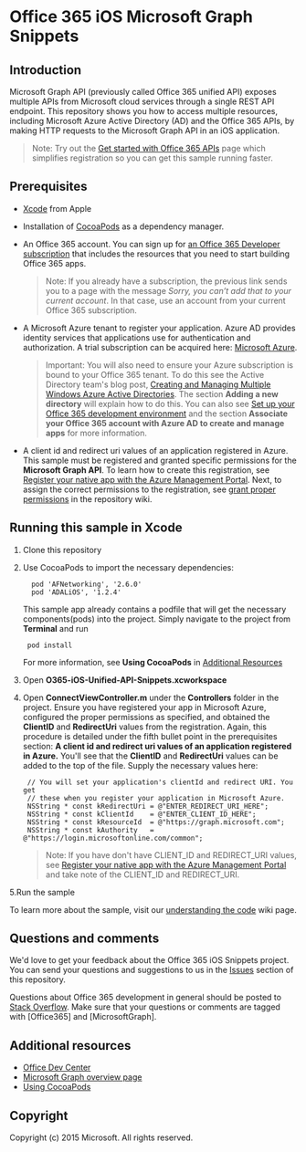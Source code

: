 # Office 365 iOS Microsoft Graph Snippets



## Introduction

Microsoft Graph API (previously called Office 365 unified API) exposes multiple APIs from Microsoft cloud services through a single REST API endpoint. This repository shows you how to access multiple resources, including Microsoft Azure Active Directory (AD) and the Office 365 APIs, by making HTTP requests to the Microsoft Graph API in an iOS application. 

> Note: Try out the [Get started with Office 365 APIs](http://dev.office.com/getting-started/office365apis?platform=option-ios#setup) page which simplifies registration so you can get this sample running faster.
 
## Prerequisites
* [Xcode](https://developer.apple.com/xcode/downloads/) from Apple
* Installation of [CocoaPods](https://guides.cocoapods.org/using/using-cocoapods.html)  as a dependency manager.
* An Office 365 account. You can sign up for [an Office 365 Developer subscription](https://portal.office.com/Signup/Signup.aspx?OfferId=6881A1CB-F4EB-4db3-9F18-388898DAF510&DL=DEVELOPERPACK&ali=1#0) that includes the resources that you need to start building Office 365 apps.

     > Note: If you already have a subscription, the previous link sends you to a page with the message *Sorry, you can’t add that to your current account*. In that case, use an account from your current Office 365 subscription.
* A Microsoft Azure tenant to register your application. Azure AD provides identity services that applications use for authentication and authorization. A trial subscription can be acquired here: [Microsoft Azure](https://account.windowsazure.com/SignUp).

     > Important: You will also need to ensure your Azure subscription is bound to your Office 365 tenant. To do this see the Active Directory team's blog post, [Creating and Managing Multiple Windows Azure Active Directories](http://blogs.technet.com/b/ad/archive/2013/11/08/creating-and-managing-multiple-windows-azure-active-directories.aspx). The section **Adding a new directory** will explain how to do this. You can also see [Set up your Office 365 development environment](https://msdn.microsoft.com/office/office365/howto/setup-development-environment#bk_CreateAzureSubscription) and the section **Associate your Office 365 account with Azure AD to create and manage apps** for more information.
      
* A client id and redirect uri values of an application registered in Azure. This sample must be registered and granted specific permissions for the **Microsoft Graph API**. To learn how to create this registration, see [Register your native app with the Azure Management Portal](https://msdn.microsoft.com/office/office365/howto/add-common-consent-manually). Next, to assign the correct permissions to the registration, see [grant proper permissions](https://github.com/OfficeDev/O365-iOS-Microsoft-Graph-Snippets/wiki/Grant-permissions-to-the-Snippets-application-in-Azure) in the repository wiki. 


## Running this sample in Xcode

1. Clone this repository
2. Use CocoaPods to import the necessary dependencies:
        
	     pod 'AFNetworking', '2.6.0'
	     pod 'ADALiOS', '1.2.4'

	This sample app already contains a podfile that will get the necessary components(pods) into  the project. Simply navigate to the project from **Terminal** and run 
        
        pod install
        
   	For more information, see **Using CocoaPods** in [Additional Resources](#AdditionalResources)
  
3. Open **O365-iOS-Unified-API-Snippets.xcworkspace**
4. Open **ConnectViewController.m** under the **Controllers** folder in the project. Ensure you have registered your app in Microsoft Azure, configured the proper permissions as specified, and obtained the **ClientID** and **RedirectUri** values from the registration. Again, this procedure is detailed under the fifth bullet point in the prerequisites section: **A client id and redirect uri values of an application registered in Azure.** You'll see that the **ClientID** and **RedirectUri** values can be added to the top of the file. Supply the necessary values here:

        // You will set your application's clientId and redirect URI. You get
        // these when you register your application in Microsoft Azure.
        NSString * const kRedirectUri = @"ENTER_REDIRECT_URI_HERE";
        NSString * const kClientId    = @"ENTER_CLIENT_ID_HERE";
        NSString * const kResourceId  = @"https://graph.microsoft.com";
        NSString * const kAuthority   = @"https://login.microsoftonline.com/common";
    
    > Note: If you have don't have CLIENT_ID and REDIRECT_URI values, see [Register your native app with the Azure Management Portal](https://msdn.microsoft.com/office/office365/howto/add-common-consent-manually) and take note of the CLIENT\_ID and REDIRECT_URI.

5.Run the sample

To learn more about the sample, visit our [understanding the code](https://github.com/OfficeDev/O365-iOS-Microsoft-Graph-Snippets/wiki/Understanding-the-Snippets-sample-code) wiki page.


## Questions and comments

We'd love to get your feedback about the Office 365 iOS Snippets project. You can send your questions and suggestions to us in the [Issues](https://github.com/OfficeDev/O365-iOS-Microsoft-Graph-Snippets/issues) section of this repository.

Questions about Office 365 development in general should be posted to [Stack Overflow](http://stackoverflow.com/questions/tagged/Office365+API). Make sure that your questions or comments are tagged with [Office365] and [MicrosoftGraph].


## Additional resources

* [Office Dev Center](http://dev.office.com/)
* [Microsoft Graph overview page](https://graph.microsoft.io)
* [Using CocoaPods](https://guides.cocoapods.org/using/using-cocoapods.html)

## Copyright
Copyright (c) 2015 Microsoft. All rights reserved.
